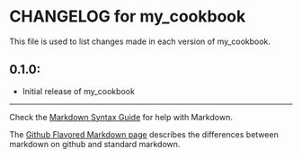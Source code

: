 # CHANGELOG for my_cookbook

This file is used to list changes made in each version of my_cookbook.

## 0.1.0:

* Initial release of my_cookbook

- - -
Check the [Markdown Syntax Guide](http://daringfireball.net/projects/markdown/syntax) for help with Markdown.

The [Github Flavored Markdown page](http://github.github.com/github-flavored-markdown/) describes the differences between markdown on github and standard markdown.
